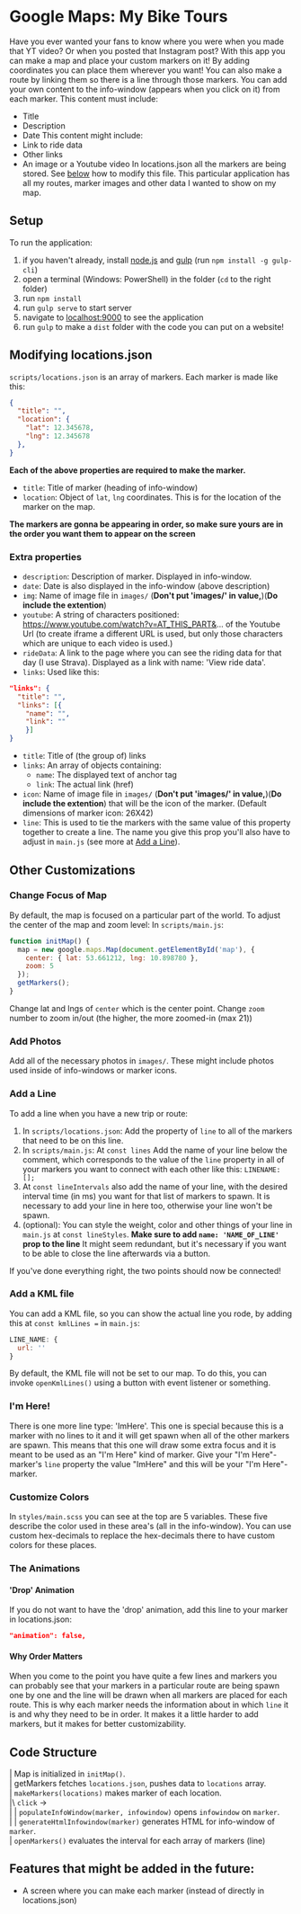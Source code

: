 # Google Maps: My Bike Tours

Have you ever wanted your fans to know where you were when you made that YT video? Or when you posted that Instagram post?
With this app you can make a map and place your custom markers on it! By adding coordinates you can place them wherever you want! You can also make a route by linking them so there is a line through those markers. You can add your own content to the info-window (appears when you click on it) from each marker.
This content must include:
- Title
- Description
- Date
This content might include:
- Link to ride data
- Other links
- An image or a Youtube video
In locations.json all the markers are being stored. See [below](#modifying-locations.json) how to modify this file. This particular application has all my routes, marker images and other data I wanted to show on my map.

## Setup
To run the application:
1. if you haven't already, install [node.js](http://blog.teamtreehouse.com/install-node-js-npm-windows) and [gulp](https://gulpjs.com/) (run `npm install -g gulp-cli`)
2. open a terminal (Windows: PowerShell) in the folder (`cd` to the right folder)
3. run `npm install`
4. run `gulp serve` to start server
5. navigate to [localhost:9000](localhost:9000) to see the application
6. run `gulp` to make a `dist` folder with the code you can put on a website!

## Modifying locations.json

`scripts/locations.json` is an array of markers. Each marker is made like this:

```json
{
  "title": "",
  "location": {
    "lat": 12.345678,
    "lng": 12.345678
  },
}
```
**Each of the above properties are required to make the marker.**
- `title`: Title of marker (heading of info-window)
- `location`: Object of `lat`, `lng` coordinates. This is for the location of the marker on the map.

**The markers are gonna be appearing in order, so make sure yours are in the order you want them to appear on the screen**

### Extra properties
- `description`: Description of marker. Displayed in info-window.
- `date`: Date is also displayed in the info-window (above description)
- `img`: Name of image file in `images/` (**Don't put 'images/' in value,**)(**Do include the extention**)
- `youtube`: A string of characters positioned: https://www.youtube.com/watch?v=AT_THIS_PART&... of the Youtube Url (to create iframe a different URL is used, but only those characters which are unique to each video is used.)
- `rideData`: A link to the page where you can see the riding data for that day (I use Strava). Displayed as a link with name: 'View ride data'.
- `links`: Used like this:
```json
"links": {
  "title": "",
  "links": [{
    "name": "",
    "link": ""
    }]
}
```
  - `title`: Title of (the group of) links
  - `links`: An array of objects containing:
    - `name`: The displayed text of anchor tag
    - `link`: The actual link (href)
- `icon`: Name of image file in `images/` (**Don't put 'images/' in value,**)(**Do include the extention**) that will be the icon of the marker. (Default dimensions of marker icon: 26X42)
- `line`: This is used to tie the markers with the same value of this property together to create a line. The name you give this prop you'll also have to adjust in `main.js` (see more at [Add a Line](#add-a-line)).

## Other Customizations

### Change Focus of Map
By default, the map is focused on a particular part of the world. To adjust the center of the map and zoom level:
In `scripts/main.js`:
```javascript
function initMap() {
  map = new google.maps.Map(document.getElementById('map'), {
    center: { lat: 53.661212, lng: 10.898780 },
    zoom: 5
  });
  getMarkers();
}
```
Change lat and lngs of `center` which is the center point.
Change `zoom` number to zoom in/out (the higher, the more zoomed-in (max 21))

### Add Photos
Add all of the necessary photos in `images/`. These might include photos used inside of info-windows or marker icons.

### Add a Line
To add a line when you have a new trip or route:
1. In `scripts/locations.json`: Add the property of `line` to all of the markers that need to be on this line.
2. In `scripts/main.js`:
   At `const lines` Add the name of your line below the comment, which corresponds to the value of the `line` property in all of your markers you want to connect with each other like this: `LINENAME: [];`
3. At `const lineIntervals` also add the name of your line, with the desired interval time (in ms) you want for that list of markers to spawn. It is necessary to add your line in here too, otherwise your line won't be spawn.
4. (optional): You can style the weight, color and other things of your line in `main.js` at `const lineStyles`. **Make sure to add `name: 'NAME_OF_LINE'` prop to the line** It might seem redundant, but it's necessary if you want to be able to close the line afterwards via a button.

If you've done everything right, the two points should now be connected!

### Add a KML file
You can add a KML file, so you can show the actual line you rode, by adding this at `const kmlLines =` in `main.js`:
```javascript
LINE_NAME: {
  url: ''
}
```
By default, the KML file will not be set to our map. To do this, you can invoke `openKmlLines()` using a button with event listener or something.

### I'm Here!
There is one more line type: 'ImHere'. This one is special because this is a marker with no lines to it and it will get spawn when all of the other markers are spawn. This means that this one will draw some extra focus and it is meant to be used as an "I'm Here" kind of marker.
Give your "I'm Here"-marker's `line` property the value "ImHere" and this will be your "I'm Here"-marker.

### Customize Colors
In `styles/main.scss` you can see at the top are 5 variables. These five describe the color used in these area's (all in the info-window). You can use custom hex-decimals to replace the hex-decimals there to have custom colors for these places.

### The Animations
#### 'Drop' Animation
If you do not want to have the 'drop' animation, add this line to your marker in locations.json:
```json
"animation": false,
```
#### Why Order Matters
When you come to the point you have quite a few lines and markers you can probably see that your markers in a particular route are being spawn one by one and the line will be drawn when all markers are placed for each route. This is why each marker needs the information about in which `line` it is and why they need to be in order. It makes it a little harder to add markers, but it makes for better customizability.

## Code Structure
| Map is initialized in `initMap()`.<br>
| getMarkers fetches `locations.json`, pushes data to `locations` array.<br>
| `makeMarkers(locations)` makes marker of each location.<br>
|\ `click` -> <br>
| | `populateInfoWindow(marker, infowindow)` opens `infowindow` on `marker`.<br>
| | `generateHtmlInfowindow(marker)` generates HTML for info-window of `marker`.<br>
| `openMarkers()` evaluates the interval for each array of markers (line)

## Features that might be added in the future:
- A screen where you can make each marker (instead of directly in locations.json)
